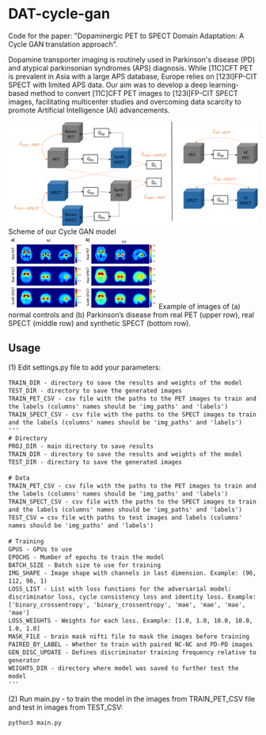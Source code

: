 # DAT-cycle-gan

Code for the paper: "Dopaminergic PET to SPECT Domain Adaptation: A Cycle GAN translation approach".


Dopamine transporter imaging is routinely used in Parkinson's disease (PD) and atypical parkinsonian syndromes (APS) diagnosis. 
While [11C]CFT PET is prevalent in Asia with a large APS database, Europe relies on [123I]FP-CIT SPECT with limited APS data. 
Our aim was to develop a deep learning-based method to convert [11C]CFT PET images to [123I]FP-CIT SPECT images, 
facilitating multicenter studies and overcoming data scarcity to promote Artificial Intelligence (AI) advancements.


<img src="https://github.com/lopes-leonor/DAT-cycle-gan/blob/main/images/figure1.png" width="800" alt="Cycle GAN model">
Scheme of our Cycle GAN model


<img src="https://github.com/lopes-leonor/DAT-cycle-gan/blob/main/images/figure6.png" width="300" alt="Synthetic SPECT images">
Example of images of (a) normal controls and (b) Parkinson’s disease from real PET (upper row), real SPECT (middle row) and synthetic SPECT (bottom row). 



## Usage

(1) Edit settings.py file to add your parameters:

    TRAIN_DIR - directory to save the results and weights of the model
    TEST_DIR - directory to save the generated images
    TRAIN_PET_CSV - csv file with the paths to the PET images to train and the labels (columns' names should be 'img_paths' and 'labels')
    TRAIN_SPECT_CSV - csv file with the paths to the SPECT images to train and the labels (columns' names should be 'img_paths' and 'labels')
    ''' 
    # Directory
    PROJ_DIR - main directory to save results
    TRAIN_DIR - directory to save the results and weights of the model
    TEST_DIR - directory to save the generated images
    
    # Data
    TRAIN_PET_CSV - csv file with the paths to the PET images to train and the labels (columns' names should be 'img_paths' and 'labels')
    TRAIN_SPECT_CSV - csv file with the paths to the SPECT images to train and the labels (columns' names should be 'img_paths' and 'labels')
    TEST_CSV = csv file with paths to test images and labels (columns' names should be 'img_paths' and 'labels')
    
    # Training
    GPUS - GPUs to use
    EPOCHS - Mumber of epochs to train the model
    BATCH_SIZE - Batch size to use for training
    IMG_SHAPE - Image shape with channels in last dimension. Example: (96, 112, 96, 1)
    LOSS_LIST - List with loss functions for the adversarial model: discriminator loss, cycle consistency loss and identity loss. Example: ['binary_crossentropy', 'binary_crossentropy', 'mae', 'mae', 'mae', 'mae']
    LOSS_WEIGHTS - Weights for each loss. Example: [1.0, 1.0, 10.0, 10.0, 1.0, 1.0]
    MASK_FILE - brain mask nifti file to mask the images before training
    PAIRED_BY_LABEL - Whether to train with paired NC-NC and PD-PD images
    GEN_DISC_UPDATE - Defines discriminator training frequency relative to generator
    WEIGHTS_DIR - directory where model was saved to further test the model
    '''

(2) Run main.py - to train the model in the images from TRAIN_PET_CSV file and test in images from TEST_CSV:

    python3 main.py

